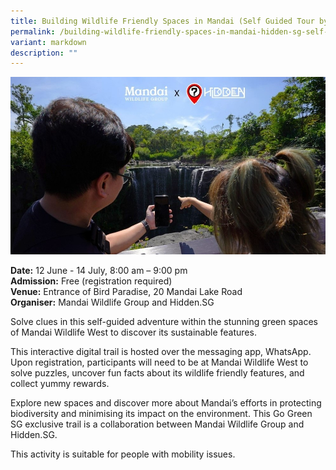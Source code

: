 ```yaml
---
title: Building Wildlife Friendly Spaces in Mandai (Self Guided Tour by Hidden SG)
permalink: /building-wildlife-friendly-spaces-in-mandai-hidden-sg-self-guided-tour/
variant: markdown
description: ""
---
```

![Hidden_SG_Mandai_Self_Guided_Tour](/images/Tours/Building_Wildlife_Friendly_Spaces_in_Mandai_HIDDEN_sg_Self_Guided_Tour__2_.jpg)

**Date:** 12 June - 14 July, 8:00 am – 9:00 pm<br> 
**Admission:** Free (registration required) <br> 
**Venue:**  Entrance of Bird Paradise, 20 Mandai Lake Road<br> 
**Organiser:** Mandai Wildlife Group and Hidden.SG

Solve clues in this self-guided adventure within the stunning green spaces of Mandai Wildlife West to discover its sustainable features.

This interactive digital trail is hosted over the messaging app, WhatsApp. Upon registration, participants will need to be at Mandai Wildlife West to solve puzzles, uncover fun facts about its wildlife friendly features, and collect yummy rewards.

Explore new spaces and discover more about Mandai’s efforts in protecting biodiversity and minimising its impact on the environment.
This Go Green SG exclusive trail is a collaboration between Mandai Wildlife Group and Hidden.SG. 

This activity is suitable for people with mobility issues.

<a target="_blank" class="btn-link" href="https://my.hidden.sg/ggsg2024-mww/signup"><img src="/images/gogreensg_website-32.png"></a> 

<style> 
.btn-link { 
display: none; 
} 

a.btn-link[target="_blank"]:after { 
display: none; 
} 

.btn-link > img { 
width: 100%; 
} 
</style>
